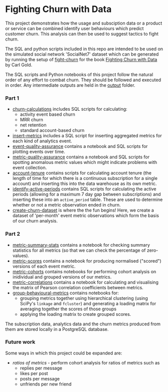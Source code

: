 # Fighting Churn with Data

This project demonstrates how the usage and subsciption data or a product or service can be combined identify user behaviours which predict customer churn. This analysis can then be used to suggest tactics to fight churn.

The SQL and python scripts included in this repo are intended to be used on the simulated social network 'SocialNet7' dataset which can be generated by running the setup of [fight-churn](https://www.manning.com/books/fighting-churn-with-data) for the book [Fighting Churn with Data](https://www.manning.com/books/fighting-churn-with-data) by Carl Gold. 

The SQL scripts and Python notebooks of this project follow the natural order of any effort to combat churn. They should be followed and executed in order. Any intermediate outputs are held in the [output](./output/) folder.

### Part 1 ###
- [churn-calculations](./part1/churn-calculations/) includes SQL scripts for calculating:
    - activity event based churn
    - MRR churn
    - net retention
    - standard account-based churn
- [insert-metrics](./part1/insert-metrics/) includes a SQL script for inserting aggregated metrics for each kind of analytics event.
- [event-quality-assurance](./part1/event-quality-assurance/) contains a notebook and SQL scripts for plotting events over time.
- [metric-quality-assurance](./part1/metric-quality-assurance/) contains a notebook and SQL scripts for spotting anomalous metric values which might indicate problems with event collection.
- [account-tenure](./part1/account-tenure/) contains scripts for calculating account tenure (the length of time for which there is a continuous subscription for a single account) and inserting this into the data warehouse as its own metric.
- [identify-active-periods](./part1/identify-active-periods/) contains SQL scripts for calculating the active periods (allowing for a maximum 7 day gap between subscriptions) and inserting these into an `active_period` table. These are used to determine whether or not a metric observation ended in churn.
- [create-churn-dataset](./part1/create-churn-dataset/) is where the the fun begins! Here, we create a dataset of 'per-month' event metric observations which form the basis of our churn analysis.

### Part 2 ###
- [metric-summary-stats](./part2/metric-summary-stats/) contains a notebook for checking summary statistics for all metrics (so that we can check the percentage of zero-values).
- [metric-scores](./part2/metric-scores/) contains a notebook for producing normalised ("scored") versions of each event metric.
- [metric-cohorts](./part2/metric-cohorts/) contains notebooks for performing cohort analysis on inidividual and grouped versions of our metrics.
- [metric-correlations](./part2/metric-correlations/) contains a notebook for calculating and visualising the matrix of Pearson correlation coefficients between metrics.
- [group-behavioural-metrics](./part2/group-behavioural-metrics/) contains notebooks for:
    - grouping metrics together using hierarchical clustering (using SciPy's `linkage` and `fcluster`) and generating a loading matrix for averaging together the scores of those groups
    - applying the loading matrix to create grouped scores.

The subscription data, analytics data and the churn metrics produced from them are stored locally in a PostgreSQL database.

### Future work

Some ways in which this project could be expanded are:

- *ratios of metrics* - perform cohort analysis for ratios of metrics such as 
    - replies per message
    - likes per post
    - posts per message
    - unfriends per new friend